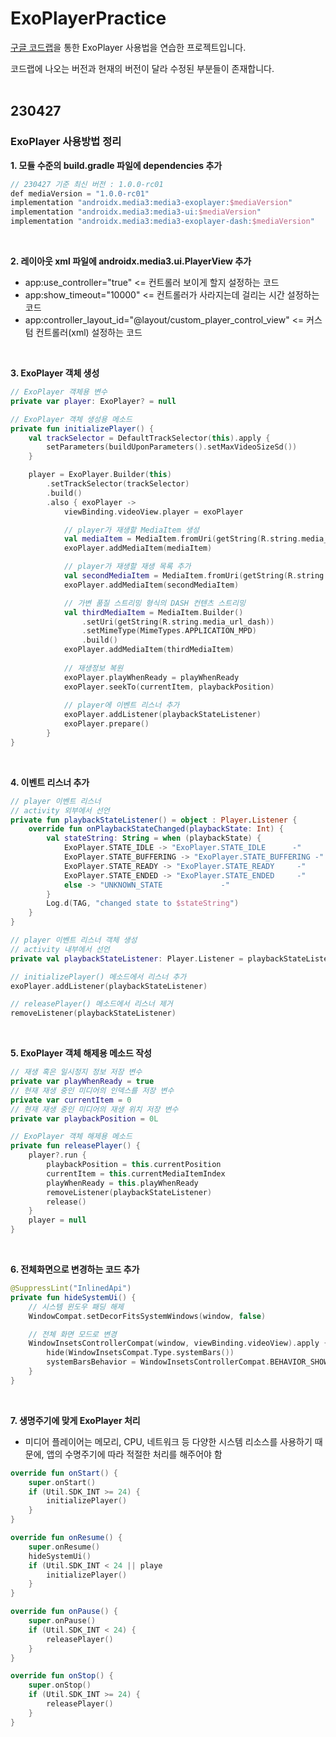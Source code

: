 # ExoPlayerPractice
[구글 코드랩](https://developer.android.com/codelabs/exoplayer-intro?hl=ko#6)을 통한 ExoPlayer 사용법을 연습한 프로젝트입니다.  

코드랩에 나오는 버전과 현재의 버전이 달라 수정된 부분들이 존재합니다.
<br>
<br>

## 230427 

### ExoPlayer 사용방법 정리

**1. 모듈 수준의 build.gradle 파일에 dependencies 추가**
``` kotlin
// 230427 기준 최신 버전 : 1.0.0-rc01 
def mediaVersion = "1.0.0-rc01"
implementation "androidx.media3:media3-exoplayer:$mediaVersion"
implementation "androidx.media3:media3-ui:$mediaVersion"
implementation "androidx.media3:media3-exoplayer-dash:$mediaVersion"
```
<br>

**2. 레이아웃 xml 파일에 androidx.media3.ui.PlayerView 추가**
- app:use_controller="true" <= 컨트롤러 보이게 할지 설정하는 코드
- app:show_timeout="10000" <= 컨트롤러가 사라지는데 걸리는 시간 설정하는 코드
- app:controller_layout_id="@layout/custom_player_control_view" <= 커스텀 컨트롤러(xml) 설정하는 코드
<br>

**3. ExoPlayer 객체 생성**
``` kotlin
// ExoPlayer 객체용 변수
private var player: ExoPlayer? = null

// ExoPlayer 객체 생성용 메소드
private fun initializePlayer() {
    val trackSelector = DefaultTrackSelector(this).apply {
        setParameters(buildUponParameters().setMaxVideoSizeSd())
    }

    player = ExoPlayer.Builder(this)
        .setTrackSelector(trackSelector)
        .build()
        .also { exoPlayer ->
            viewBinding.videoView.player = exoPlayer

            // player가 재생할 MediaItem 생성
            val mediaItem = MediaItem.fromUri(getString(R.string.media_url_mp4))
            exoPlayer.addMediaItem(mediaItem)

            // player가 재생할 재생 목록 추가
            val secondMediaItem = MediaItem.fromUri(getString(R.string.media_url_mp3))
            exoPlayer.addMediaItem(secondMediaItem)

            // 가변 품질 스트리밍 형식의 DASH 컨텐츠 스트리밍
            val thirdMediaItem = MediaItem.Builder()
                .setUri(getString(R.string.media_url_dash))
                .setMimeType(MimeTypes.APPLICATION_MPD)
                .build()
            exoPlayer.addMediaItem(thirdMediaItem)
            
            // 재생정보 복원
            exoPlayer.playWhenReady = playWhenReady
            exoPlayer.seekTo(currentItem, playbackPosition)
            
            // player에 이벤트 리스너 추가
            exoPlayer.addListener(playbackStateListener)
            exoPlayer.prepare()
        }
}
```
<br>

**4. 이벤트 리스너 추가**
``` kotlin
// player 이벤트 리스너
// activity 외부에서 선언
private fun playbackStateListener() = object : Player.Listener {
    override fun onPlaybackStateChanged(playbackState: Int) {
        val stateString: String = when (playbackState) {
            ExoPlayer.STATE_IDLE -> "ExoPlayer.STATE_IDLE      -"
            ExoPlayer.STATE_BUFFERING -> "ExoPlayer.STATE_BUFFERING -"
            ExoPlayer.STATE_READY -> "ExoPlayer.STATE_READY     -"
            ExoPlayer.STATE_ENDED -> "ExoPlayer.STATE_ENDED     -"
            else -> "UNKNOWN_STATE             -"
        }
        Log.d(TAG, "changed state to $stateString")
    }
}

// player 이벤트 리스너 객체 생성
// activity 내부에서 선언
private val playbackStateListener: Player.Listener = playbackStateListener()

// initializePlayer() 메소드에서 리스너 추가
exoPlayer.addListener(playbackStateListener)

// releasePlayer() 메소드에서 리스너 제거
removeListener(playbackStateListener)
```
<br>

**5. ExoPlayer 객체 해제용 메소드 작성**
```kotlin
// 재생 혹은 일시정지 정보 저장 변수
private var playWhenReady = true
// 현재 재생 중인 미디어의 인덱스를 저장 변수
private var currentItem = 0
// 현재 재생 중인 미디어의 재생 위치 저장 변수
private var playbackPosition = 0L

// ExoPlayer 객체 해제용 메소드
private fun releasePlayer() {
    player?.run {
        playbackPosition = this.currentPosition
        currentItem = this.currentMediaItemIndex
        playWhenReady = this.playWhenReady
        removeListener(playbackStateListener)
        release()
    }
    player = null
}
```
<br>

**6. 전체화면으로 변경하는 코드 추가**
``` kotlin 
@SuppressLint("InlinedApi")
private fun hideSystemUi() {
    // 시스템 윈도우 패딩 해제
    WindowCompat.setDecorFitsSystemWindows(window, false)

    // 전체 화면 모드로 변경
    WindowInsetsControllerCompat(window, viewBinding.videoView).apply {
        hide(WindowInsetsCompat.Type.systemBars())
        systemBarsBehavior = WindowInsetsControllerCompat.BEHAVIOR_SHOW_TRANSIENT_BARS_BY_SWIPE
    }
}
```
<br>

**7. 생명주기에 맞게 ExoPlayer 처리**
- 미디어 플레이어는 메모리, CPU, 네트워크 등 다양한 시스템 리소스를 사용하기 때문에, 앱의 수명주기에 따라 적절한 처리를 해주어야 함
``` kotlin
override fun onStart() {
    super.onStart()
    if (Util.SDK_INT >= 24) {
        initializePlayer()
    }
}

override fun onResume() {
    super.onResume()
    hideSystemUi()
    if (Util.SDK_INT < 24 || playe
        initializePlayer()
    }
}

override fun onPause() {
    super.onPause()
    if (Util.SDK_INT < 24) {
        releasePlayer()
    }
}

override fun onStop() {
    super.onStop()
    if (Util.SDK_INT >= 24) {
        releasePlayer()
    }
}
```
